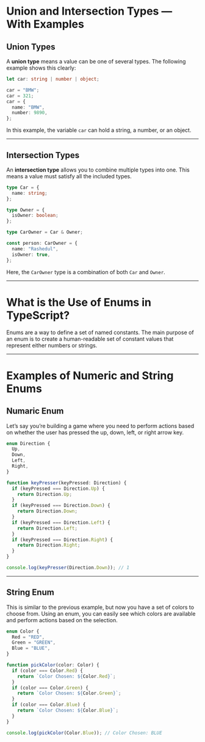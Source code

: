 # Union and Intersection Types — With Examples

## Union Types

A **union type** means a value can be one of several types. The following example shows this clearly:

```ts
let car: string | number | object;

car = "BMW";
car = 321;
car = {
  name: "BMW",
  number: 9890,
};
```

In this example, the variable `car` can hold a string, a number, or an object.

---

## Intersection Types

An **intersection type** allows you to combine multiple types into one. This means a value must satisfy all the included types.

```ts
type Car = {
  name: string;
};

type Owner = {
  isOwner: boolean;
};

type CarOwner = Car & Owner;

const person: CarOwner = {
  name: "Rashedul",
  isOwner: true,
};
```

Here, the `CarOwner` type is a combination of both `Car` and `Owner`.

---

# What is the Use of Enums in TypeScript?

Enums are a way to define a set of named constants. The main purpose of an enum is to create a human-readable set of constant values that represent either numbers or strings.

---

# Examples of Numeric and String Enums

## Numaric Enum

Let’s say you’re building a game where you need to perform actions based on whether the user has pressed the up, down, left, or right arrow key.

```ts
enum Direction {
  Up,
  Down,
  Left,
  Right,
}

function keyPresser(keyPressed: Direction) {
  if (keyPressed === Direction.Up) {
    return Direction.Up;
  }
  if (keyPressed === Direction.Down) {
    return Direction.Down;
  }
  if (keyPressed === Direction.Left) {
    return Direction.Left;
  }
  if (keyPressed === Direction.Right) {
    return Direction.Right;
  }
}

console.log(keyPresser(Direction.Down)); // 1
```

---

## String Enum

This is similar to the previous example, but now you have a set of colors to choose from. Using an enum, you can easily see which colors are available and perform actions based on the selection.

```ts
enum Color {
  Red = "RED",
  Green = "GREEN",
  Blue = "BLUE",
}

function pickColor(color: Color) {
  if (color === Color.Red) {
    return `Color Chosen: ${Color.Red}`;
  }
  if (color === Color.Green) {
    return `Color Chosen: ${Color.Green}`;
  }
  if (color === Color.Blue) {
    return `Color Chosen: ${Color.Blue}`;
  }
}

console.log(pickColor(Color.Blue)); // Color Chosen: BLUE
```
